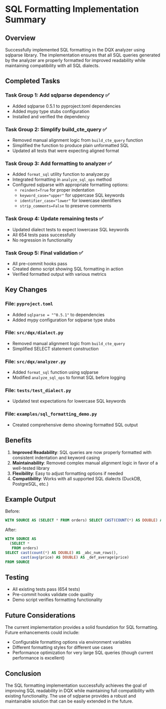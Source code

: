 # SQL Formatting Implementation Summary

## Overview
Successfully implemented SQL formatting in the DQX analyzer using sqlparse library. The implementation ensures that all SQL queries generated by the analyzer are properly formatted for improved readability while maintaining compatibility with all SQL dialects.

## Completed Tasks

### Task Group 1: Add sqlparse dependency ✅
- Added sqlparse 0.5.1 to pyproject.toml dependencies
- Added mypy type stubs configuration
- Installed and verified the dependency

### Task Group 2: Simplify build_cte_query ✅
- Removed manual alignment logic from `build_cte_query` function
- Simplified the function to produce plain unformatted SQL
- Updated all tests that were expecting aligned format

### Task Group 3: Add formatting to analyzer ✅
- Added `format_sql` utility function to analyzer.py
- Integrated formatting in `analyze_sql_ops` method
- Configured sqlparse with appropriate formatting options:
  - `reindent=True` for proper indentation
  - `keyword_case="upper"` for uppercase SQL keywords
  - `identifier_case="lower"` for lowercase identifiers
  - `strip_comments=False` to preserve comments

### Task Group 4: Update remaining tests ✅
- Updated dialect tests to expect lowercase SQL keywords
- All 654 tests pass successfully
- No regression in functionality

### Task Group 5: Final validation ✅
- All pre-commit hooks pass
- Created demo script showing SQL formatting in action
- Verified formatted output with various metrics

## Key Changes

### File: `pyproject.toml`
- Added `sqlparse = "^0.5.1"` to dependencies
- Added mypy configuration for sqlparse type stubs

### File: `src/dqx/dialect.py`
- Removed manual alignment logic from `build_cte_query`
- Simplified SELECT statement construction

### File: `src/dqx/analyzer.py`
- Added `format_sql` function using sqlparse
- Modified `analyze_sql_ops` to format SQL before logging

### File: `tests/test_dialect.py`
- Updated test expectations for lowercase SQL keywords

### File: `examples/sql_formatting_demo.py`
- Created comprehensive demo showing formatted SQL output

## Benefits

1. **Improved Readability**: SQL queries are now properly formatted with consistent indentation and keyword casing
2. **Maintainability**: Removed complex manual alignment logic in favor of a well-tested library
3. **Flexibility**: Easy to adjust formatting options if needed
4. **Compatibility**: Works with all supported SQL dialects (DuckDB, PostgreSQL, etc.)

## Example Output

Before:
```sql
WITH SOURCE AS (SELECT * FROM orders) SELECT CAST(COUNT(*) AS DOUBLE) AS _abc_num_rows(), CAST(AVG(price) AS DOUBLE) AS _def_average(price)
```

After:
```sql
WITH SOURCE AS
  (SELECT *
   FROM orders)
SELECT cast(count(*) AS DOUBLE) AS _abc_num_rows(),
       cast(avg(price) AS DOUBLE) AS _def_average(price)
FROM SOURCE
```

## Testing

- All existing tests pass (654 tests)
- Pre-commit hooks validate code quality
- Demo script verifies formatting functionality

## Future Considerations

The current implementation provides a solid foundation for SQL formatting. Future enhancements could include:
- Configurable formatting options via environment variables
- Different formatting styles for different use cases
- Performance optimization for very large SQL queries (though current performance is excellent)

## Conclusion

The SQL formatting implementation successfully achieves the goal of improving SQL readability in DQX while maintaining full compatibility with existing functionality. The use of sqlparse provides a robust and maintainable solution that can be easily extended in the future.
